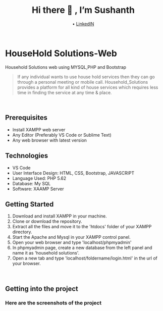  <h1 align="center">Hi there 👋 , I’m Sushanth</h1>
 <p align="center">
  • <a href="https://www.linkedin.com/in/sushanth-rao-nannepaga-4831b120b/">LinkedIN</a> 
</p>

<p>&nbsp;</p>

# HouseHold Solutions-Web
<p>Household Solutions web using MYSQL,PHP and Bootstrap</p>

> If any individual wants to use house hold services then they can go through a personal meeting or mobile call.
> Household_Solutions provides a platform for all kind of house services which requires less time in finding the service at any time & place.

<p>&nbsp;</p>

## Prerequisites
 - Install XAMPP web server
- Any Editor (Preferably VS Code or Sublime Text)
- Any web browser with latest version

## Technologies
- VS Code
- User Interface Design: HTML, CSS, Bootstrap, JAVASCRIPT
- Language Used: PHP 5.62 
- Database: My SQL
- Software: XAAMP Server

## Getting Started

1. Download and install XAMPP in your machine.
2. Clone or download the repository.
3. Extract all the files and move it to the 'htdocs' folder of your XAMPP directory.
4. Start the Apache and Mysql in your XAMPP control panel.
5. Open your web browser and type 'localhost/phpmyadmin'
6. In phpmyadmin page, create a new database from the left panel and name it as 'household solutions'.
7. Open a new tab and type 'localhost/foldername/login.html' in the url of your browser.

<p>&nbsp;</p>

## Getting into the project
 ### Here are the screenshots of the project

